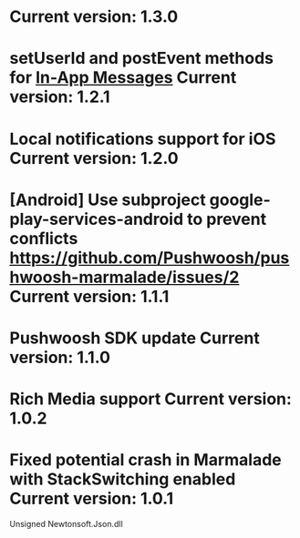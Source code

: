 Current version: 1.3.0
=========================
setUserId and postEvent methods for [In-App Messages](http://docs.pushwoosh.com/docs/in-app-messages)
Current version: 1.2.1
=========================
Local notifications support for iOS
Current version: 1.2.0
=========================
[Android] Use subproject google-play-services-android to prevent conflicts
https://github.com/Pushwoosh/pushwoosh-marmalade/issues/2
Current version: 1.1.1
=========================
Pushwoosh SDK update
Current version: 1.1.0
=========================
Rich Media support
Current version: 1.0.2
=========================
Fixed potential crash in Marmalade with StackSwitching enabled
Current version: 1.0.1
=========================
Unsigned Newtonsoft.Json.dll

